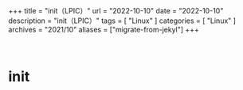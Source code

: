 +++
title = "init（LPIC）"
url = "2022-10-10"
date = "2022-10-10"
description = "init（LPIC）"
tags = [
  "Linux"
]
categories = [
  "Linux"
]
archives = "2021/10"
aliases = ["migrate-from-jekyl"]
+++

<br>

# init


